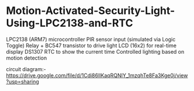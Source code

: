 # Motion-Activated-Security-Light-Using-LPC2138-and-RTC
LPC2138 (ARM7) microcontroller  PIR sensor input (simulated via Logic Toggle)  Relay + BC547 transistor to drive light  LCD (16x2) for real-time display  DS1307 RTC to show the current time  Controlled lighting based on motion detection

circuit diagram:- https://drive.google.com/file/d/1Cdi86IlKaqRQNIY_1mzqhTe8Fa3Kge0j/view?usp=sharing
